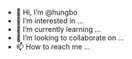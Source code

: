 - 👋 Hi, I’m @hungbo
- 👀 I’m interested in ...
- 🌱 I’m currently learning ...
- 💞️ I’m looking to collaborate on ...
- 📫 How to reach me ...

<!---
hungbo/hungbo is a ✨ special ✨ repository because its `README.md` (this file) appears on your GitHub profile.
You can click the Preview link to take a look at your changes.
--->
